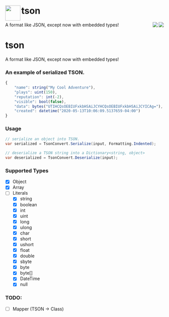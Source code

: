 # <img align="left" width="48" height="48" src="https://i.imgur.com/HS4N2PR.png" />tson
[<img align="right" src="https://img.shields.io/nuget/v/tson.svg" />]("https://www.nuget.org/packages/tson/") <img align="right" src="https://img.shields.io/badge/license-MIT-blue.svg" />

A format like JSON, except now with embedded types!


# tson
A format like JSON, except now with embedded types!

### An example of serialized TSON.
```js
{
    "name": string("My Cool Adventure"),
    "plays": uint(150),
    "reputation": int(-2),
    "visible": bool(false),
    "data": bytes("UTIHCQsOEBIUFxkbHSAiJCYHCQsOEBIUFxkbHSAiJCYICAg="),
    "created": datetime("2020-05-13T10:06:09.5137659-04:00")
}
``` 

### Usage
```cs
// serialize an object into TSON.
var serialized = TsonConvert.Serialize(input, Formatting.Indented);

// deserialize a TSON string into a Dictionary<string, object>
var deserialized = TsonConvert.Deserialize(input);
```

### Supported Types
- [x] Object
- [x] Array
- [ ] Literals
  - [x] string
  - [x] boolean
  - [x] int
  - [x] uint
  - [x] long
  - [x] ulong
  - [x] char
  - [x] short
  - [x] ushort
  - [x] float
  - [x] double
  - [x] sbyte
  - [x] byte
  - [x] byte[]
  - [x] DateTime
  - [x] null
  
### TODO:
- [ ] Mapper (TSON -> Class)
